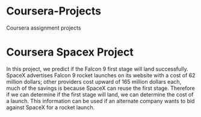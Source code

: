 # Coursera-Projects
Coursera assignment projects
# Coursera Spacex Project
In this project, we predict if the Falcon 9 first stage will land successfully. 
SpaceX advertises Falcon 9 rocket launches on its website with a cost of 62 million dollars; other providers cost upward of 165 million dollars each, 
much of the savings is because SpaceX can reuse the first stage. Therefore if we can determine if the first stage will land, we can determine the cost of a launch. 
This information can be used if an alternate company wants to bid against SpaceX for a rocket launch. 
